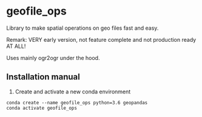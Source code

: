 # geofile_ops
Library to make spatial operations on geo files fast and easy.

Remark: VERY early version, not feature complete and not production ready AT ALL!


Uses mainly ogr2ogr under the hood.

## Installation manual

1. Create and activate a new conda environment
```
conda create --name geofile_ops python=3.6 geopandas
conda activate geofile_ops
```
